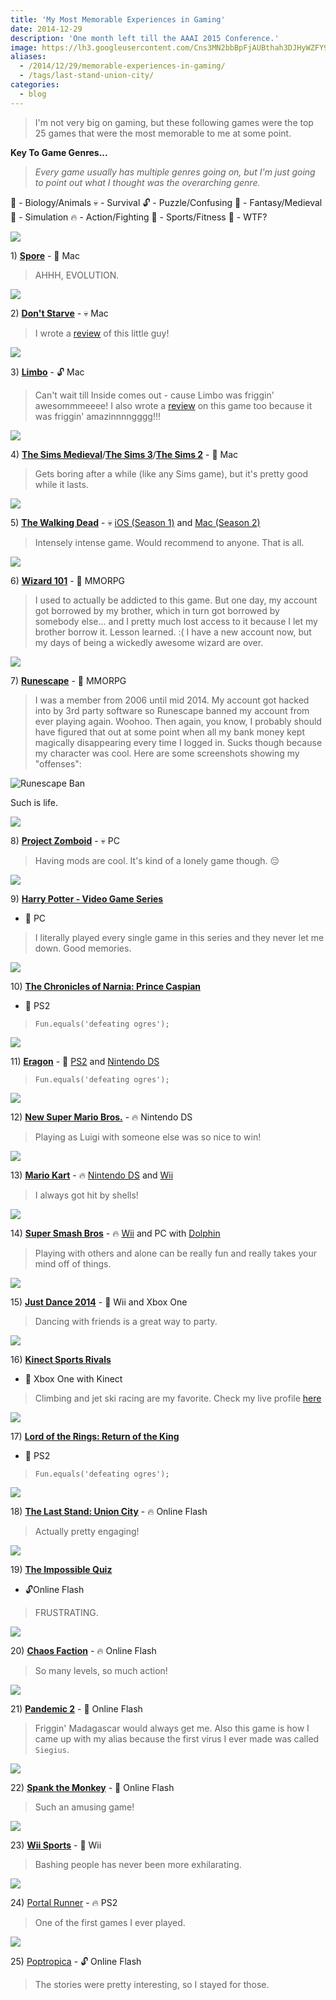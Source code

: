 ```yaml
---
title: 'My Most Memorable Experiences in Gaming'
date: 2014-12-29
description: 'One month left till the AAAI 2015 Conference.'
image: https://lh3.googleusercontent.com/Cns3MN2bbBpFjAUBthah3DJHyWZFY9Wler015ZcAIeWTCx-zgkyydSsjw8ugFVWAmzUuaS1dL-0UaxKrvhF0i5hpfpbshe_t3eqbsp00kGvP--j5JFf6blrnJCEUTce3VBeCPspT4zgw1vP5-EfU1a7NjDwdcJlIsBynAhBXWSIJgDntHZX7bJqsqjnwOoEV0BEQqiA6PnWiAZE90_m93CD3XBv7295BWg6-OIKx4Uq84-DhJ33Phkt1lEf1wwELFS7JzDx8bS5vpU2swnvyWupcvPFJArJVeKM0a9XBNXlznozsv7NQ7rdc1wV5a-DLUZcJ4H-ibfvOh67R3pkwlLIEC-XJlpyKCpHXx3JezCxvprCPxCAvpl3w5DYwDfZJBmHLAPAQmegu7HajuBhXFxfZsOTw76ONlSpnqvXVhD83LBFYNBDjOBMYZ7MaieX-ZePml3esFWk_vpmQB4LNdp3xKdrw9RyN6BXasgyvEk6GCMUn-4iD9_ARt08q1dRfe9VCj9vnnhRvfuT8_wgeORwibIQRbYlMB5frj0WQZHhYq-ivaRHjNm-qjOt0gHey8wo0A9Lg0zjqiehaFWaLSuwhfEEc4JLTYtKv_xsJrswQcp7Wm0l7UJEpRpZJxgEE=w675-h340-no
aliases:
  - /2014/12/29/memorable-experiences-in-gaming/
  - /tags/last-stand-union-city/
categories:
  - blog
---
```


> I'm not very big on gaming, but these following games were the top 25 games that were the most memorable to me at some point.

**Key To Game Genres...**

> _Every game usually has multiple genres going on, but I'm just going to point out what I thought was the overarching genre._

👾 - Biology/Animals 💀 - Survival 🔓 - Puzzle/Confusing 🔮 - Fantasy/Medieval\
👤 - Simulation 🔥 - Action/Fighting 🎾 - Sports/Fitness 💩 - WTF?

![](https://graphics8.nytimes.com/images/2008/09/05/arts/05spore-600.jpg)

1\) [**Spore**](https://www.spore.com) - 👾 Mac

> AHHH, EVOLUTION.

![](https://screenshots.en.sftcdn.net/en/scrn/69659000/69659920/dont-starve-02-700x393.jpg)

2\) [**Don't Starve**](https://www.dontstarvegame.com) - 💀 Mac

> I wrote a [review](https://fvcproductions.com/blog/2014/05/02/a-review-of-dont-starve/) of this little guy!

![](https://www.rockpapershotgun.com/images/11/aug/limb4.jpg)

3\) [**Limbo**](https://playdead.com/limbo/) - 🔓 Mac

> Can't wait till Inside comes out - cause Limbo was friggin' awesommmeeee! I also wrote a [review](https://fvcproductions.com/blog/2014/09/22/limbo-review/) on this game too because it was friggin' amazinnnngggg!!!

[![](https://static.gamesradar.com/images/mb/GamesRadar/us/Games/S/Sims%20Medieval/Bulk%20Viewer/PC/2010-11-11/TSM_Wizard_CAS_2--article_image.jpg)](https://static.gamesradar.com/images/mb/GamesRadar/us/Games/S/Sims%20Medieval/Bulk%20Viewer/PC/2010-11-11/TSM_Wizard_CAS_2--article_image.jpg)

4\) [**The Sims Medieval**](https://www.ea.com/the-sims-medieval)/[**The Sims 3**](https://www.thesims3.com)/[**The Sims 2**](https://en.wikipedia.org/wiki/The_Sims_2) - 👤 Mac

> Gets boring after a while (like any Sims game), but it's pretty good while it lasts.

[![](https://86bb71d19d3bcb79effc-d9e6924a0395cb1b5b9f03b7640d26eb.r91.cf1.rackcdn.com/wp-content/uploads/2012/10/the-walking-dead-game-episode-4-walkthrough.jpg)](https://86bb71d19d3bcb79effc-d9e6924a0395cb1b5b9f03b7640d26eb.r91.cf1.rackcdn.com/wp-content/uploads/2012/10/the-walking-dead-game-episode-4-walkthrough.jpg)

5\) [**The Walking Dead**](https://www.telltalegames.com/walkingdead/) - 💀 [iOS (Season 1)](https://itunes.apple.com/us/app/walking-dead-the-game/id524731580?mt=8) and [Mac (Season 2)](https://www.macgamestore.com/product/3034/The-Walking-Dead-Season-2/)

> Intensely intense game. Would recommend to anyone. That is all.

[![](https://pad3.whstatic.com/images/thumb/3/3d/Make-Treasure-Cards-in-Wizard-101-Step-3.jpg/670px-Make-Treasure-Cards-in-Wizard-101-Step-3.jpg)](https://pad3.whstatic.com/images/thumb/3/3d/Make-Treasure-Cards-in-Wizard-101-Step-3.jpg/670px-Make-Treasure-Cards-in-Wizard-101-Step-3.jpg)

6\) [**Wizard 101**](https://wizard101.com) - 🔮 MMORPG

> I used to actually be addicted to this game. But one day, my account got borrowed by my brother, which in turn got borrowed by somebody else... and I pretty much lost access to it because I let my brother borrow it. Lesson learned. :( I have a new account now, but my days of being a wickedly awesome wizard are over.

[![](https://i2.cdnds.net/13/19/618x330/gamning-runescape-3-screenshot-9.jpg)](https://i2.cdnds.net/13/19/618x330/gamning-runescape-3-screenshot-9.jpg)

7\) [**Runescape**](https://runescape.com) - 🔮 MMORPG

> I was a member from 2006 until mid 2014. My account got hacked into by 3rd party software so Runescape banned my account from ever playing again. Woohoo. Then again, you know, I probably should have figured that out at some point when all my bank money kept magically disappearing every time I logged in. Sucks though because my character was cool. Here are some screenshots showing my "offenses":

![Runescape Ban](https://lh3.googleusercontent.com/Ms5B8GGjj4yBkVWjGYj-UoK13xhEGRAClBWJ7q1PXTwkmjVmh-1hpEKGdY3MBBOFlbODzCprG8AAF_kyn0pfWjCqQJRkhsJKUivLe9VnKONDWa7uGgnudMYIpfbF_1PYLP9osqxy420FuRmiAfCdrQ9pvaOOhPwLr_Y_xLgAX1qKEIRBut4Jzm2mIf2-5Fck4OvVSiWIxKEg2lwU_dld5m2j1405jusupevURWSArGqmsYap7xlt4u-NE5nLFdo0T9qg2kGP4pCWteqN7IXmWeS55FpArNqjFu6U-Cd7GzY9JpuPjnWtKiK5wENm0YDkoNZcqwmeQfwREjj6KScGSY3I_9yU_RcH9YMbzKlTTddcHLhXVoEIjE8kQxHGZcuIAI9IbKT57l41vjnJFItAqZrubMoxNmbwHAHsdPK26fshOqjKCNhNBexvmahsOPhqmT0bbf8eL1sgnM22AfJZe_6_lqUs0ZvlLpbYZppyI3Q5hoOWCL2bvPMtzgOBWxI5JGKbsl6HSdZW-iywN91Ty0GO6-HzHwQ70VdFD9rhwlEv2Es-3w2Pdvs_WB19gP8k6soqdDYttGbxFAnJs_8kNzZpcO2oGlla4GizamdKhSCXfZDanuNgqWOAYsMqSATh=w522-h568-no)

Such is life.

[![](https://robot-dinosaur.com/wp-content/uploads/2014/02/Project-Zomboid.jpg)](https://robot-dinosaur.com/wp-content/uploads/2014/02/Project-Zomboid.jpg)

8\) [**Project Zomboid**](https://projectzomboid.com) - 💀 PC

> Having mods are cool. It's kind of a lonely game though. 😔

[![](https://i.telegraph.co.uk/multimedia/archive/01949/Harry_Potter_and_t_1949984i.jpg)](https://i.telegraph.co.uk/multimedia/archive/01949/Harry_Potter_and_t_1949984i.jpg)

9\) [**Harry Potter - Video Game Series**](<//harrypotter.wikia.com/wiki/Harry_Potter_(video_game_series)>)

- 🔮 PC

> I literally played every single game in this series and they never let me down. Good memories.

[![](https://angelsworld4u.net/wp-content/uploads/2014/03/The-Chronicles-of-Narnia-Prince-Caspian-7.jpg)](https://angelsworld4u.net/wp-content/uploads/2014/03/The-Chronicles-of-Narnia-Prince-Caspian-7.jpg)

10\) [**The Chronicles of Narnia: Prince Caspian**](<//en.wikipedia.org/wiki/The_Chronicles_of_Narnia:_Prince_Caspian_(video_game)>)

- 🔮 PS2

> `Fun.equals('defeating ogres');`

[![](https://www.impulsegamer.com/ps2/eragon3.jpg)](https://www.impulsegamer.com/ps2/eragon3.jpg)

11\) [**Eragon**](<//en.wikipedia.org/wiki/Eragon_(video_game)>) - 🔮 [PS2](https://www.playstation.com/en-us/games/eragon-ps2/) and [Nintendo DS](https://www.ign.com/games/eragon/nds-823205)

> `Fun.equals('defeating ogres');`

[![](https://www.virginmedia.com/images/New_Super_Mario_Bros.jpg)](https://www.virginmedia.com/images/New_Super_Mario_Bros.jpg)

12\) [**New Super Mario Bros.**](https://newsupermariobrosds.nintendo.com) - 🔥 Nintendo DS

> Playing as Luigi with someone else was so nice to win!

[![](https://cdn02.nintendo-europe.com/media/images/06_screenshots/games_5/nintendo_ds_7/nds_mariokartds/NDS_MarioKartDS_05.jpg)](https://cdn02.nintendo-europe.com/media/images/06_screenshots/games_5/nintendo_ds_7/nds_mariokartds/NDS_MarioKartDS_05.jpg)

13\) [**Mario Kart**](https://en.wikipedia.org/wiki/Mario_Kart) - 🔥 [Nintendo DS](https://www.mariokart.com/mkds/launch/index.html) and [Wii](https://www.mariokart.com/wii/launch/)

> I always got hit by shells!

[![](https://d3esbfg30x759i.cloudfront.net/ss/zlCfzSk6HzMBkcWj_9)](https://d3esbfg30x759i.cloudfront.net/ss/zlCfzSk6HzMBkcWj_9)

14\) [**Super Smash Bros**](https://en.wikipedia.org/wiki/Super_Smash_Bros.) - 🔥 [Wii](https://www.smashbros.com/us/) and PC with [Dolphin](https://dolphin-emu.org)

> Playing with others and alone can be really fun and really takes your mind off of things.

[![](https://thegamershub.com/wp-content/uploads/2013/10/Just-Dance-2014-screen-2.jpg)](https://thegamershub.com/wp-content/uploads/2013/10/Just-Dance-2014-screen-2.jpg)

15\) [**Just Dance 2014**](https://just-dance.ubi.com/en-us/games/just-dance-2014.aspx) - 🎾 Wii and Xbox One

> Dancing with friends is a great way to party.

[![](https://cloud.attackofthefanboy.com/wp-content/uploads/2014/04/kinect-sports-rivals-rock-climb.jpg)](https://cloud.attackofthefanboy.com/wp-content/uploads/2014/04/kinect-sports-rivals-rock-climb.jpg)

16\) [**Kinect Sports Rivals**](https://www.xbox.com/en-US/xbox-one/games/kinect-sports-rivals)

- 🎾 Xbox One with Kinect

> Climbing and jet ski racing are my favorite. Check my live profile [here](https://account.xbox.com/en-US/Profile?gamerTag=fvcproductions)

[![](https://pcmedia.ign.com/pc/image/lotrreturnking_101703_inx5.jpg)](https://pcmedia.ign.com/pc/image/lotrreturnking_101703_inx5.jpg)

17\) [**Lord of the Rings: Return of the King**](https://www.amazon.com/Lord-Rings-Return-King-PlayStation-2/dp/B00009VE6D)

- 🔮 PS2

> `Fun.equals('defeating ogres');`

[![](https://image.deadgames.org/the-last-stand-union-city-militarybase.jpg)](https://image.deadgames.org/the-last-stand-union-city-militarybase.jpg)

18\) [**The Last Stand: Union City**](https://armorgames.com/play/12009/the-last-stand-union-city) - 🔥 Online Flash

> Actually pretty engaging!

[![](https://static.tvtropes.org/pmwiki/pub/images/TheImpossibleQuiz.jpg)](https://static.tvtropes.org/pmwiki/pub/images/TheImpossibleQuiz.jpg)

19\) [**The Impossible Quiz**](https://www.addictinggames.com/puzzle-games/theimpossiblequiz.jsp)

- 🔓Online Flash

> FRUSTRATING.

[![](https://i120.photobucket.com/albums/o194/apelingon/The%20Game%20Boots/ChaosFaction01.jpg)](https://i120.photobucket.com/albums/o194/apelingon/The%20Game%20Boots/ChaosFaction01.jpg)

20\) [**Chaos Faction**](https://www.crazymonkeygames.com/Chaos-Faction.html) - 🔥 Online Flash

> So many levels, so much action!

[![](https://www.crazymonkeygames.com/guide/Pandemic-2/screenInfo.jpg)](https://www.crazymonkeygames.com/guide/Pandemic-2/screenInfo.jpg)

21\) [**Pandemic 2**](https://www.crazymonkeygames.com/Pandemic-2.html) - 👾 Online Flash

> Friggin' Madagascar would always get me. Also this game is how I came up with my alias because the first virus I ever made was called `Siegius`.

[![](https://hackedmonster.com/games/spank-the-monkey-hacked-1331745846.jpg)](https://hackedmonster.com/games/spank-the-monkey-hacked-1331745846.jpg)

22\) [**Spank the Monkey**](https://www.addictinggames.com/funny-games/monkey.jsp) - 💩 Online Flash

> Such an amusing game!

![](https://www.wired.com/wp-content/uploads/blogs/geekdad/wp-content/uploads/2010/01/wii-sports-resort.jpg)

23\) [**Wii Sports**](https://www.nintendo.com/games/detail/1OTtO06SP7M52gi5m8pD6CnahbW8CzxE) - 🎾 Wii

> Bashing people has never been more exhilarating.

![](https://www.theisozone.com/images/screens/playstation-40300-41324140322.jpg)

24\) [Portal Runner](https://en.wikipedia.org/wiki/Portal_Runner) - 🔥 PS2

> One of the first games I ever played.

![](https://lh3.googleusercontent.com/7rWhxNnD__jKVpMyvgdSc2rvzloobZh5D9ZmE_BEjYUldcsgXzJQog-5-QgmMUXsNrU1qLJuLAi2jb5nMy1tvPDOuvFQdfVGmE_Gq7-iWJcie-nMta41c6-TZHn8YqpzzFfxZPlZ2_WwTsoyJIwIs_-kgV0OrXiD7rpBRhwtCy09CR6enBHauEl1-VC5H22Vjc9eyssU6j0jWyCtsdOorUHlWMmiXEG873Gj9yP23lDc9AcKq-U03vHssvrYabHdbB7J3uFwWhXs4sdD1RghqnkBanMazpK5m8z-5GDjkbRzBq6hd7AXAPjkvOaZt7yBPVDe3IL1cWtM0IeHz65wAXO9J6zvXxuFrR9z4KBNG8g6uKikti74GyppAwNupAbzRoKE2ULfQohP2rq9HYWG1mz5So70gbHCXmhgzwTDjGNO74phYyikCDHCzPFwZtg8WMDkALiXBpI32QuSM9fPhLe3urNdbG5t2FGoqd6xrFioyYdwjXFqiOwDTRx1WvI7zXY9lRHJTbkdmwbJU5szS5KG6zMQnG23atTiRDNjEeL_wMHwLCp0yylzQN2eEIp87at_8KFjYmX8vMEeV6GW7Spy9ka9FERi-kCAmpzqd95pQZvhIJZ7KVssZ1Blo8TK=w294-h220-no)

25\) [Poptropica](https://www.poptropica.com) - 🔓 Online Flash

> The stories were pretty interesting, so I stayed for those.

